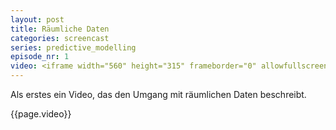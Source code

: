 ```yaml
---
layout: post
title: Räumliche Daten
categories: screencast
series: predictive_modelling
episode_nr: 1
video: <iframe width="560" height="315" frameborder="0" allowfullscreen="" src="http://www.youtube.com/embed/2sMVsTr0R4U" mce_src="http://www.youtube.com/embed/2sMVsTr0R4U"></iframe>
---
```


Als erstes ein Video, das den Umgang mit räumlichen Daten beschreibt.
<!--more-->
{{page.video}}
